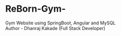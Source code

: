 # ReBorn-Gym-
Gym Website using SpringBoot, Angular and MySQL
<br>
Author - Dhanraj Kakade (Full Stack Developer)
